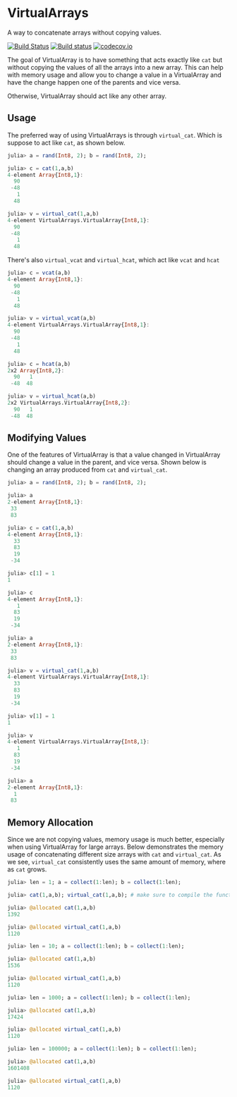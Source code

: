 # VirtualArrays

A way to concatenate arrays without copying values.

[![Build Status](https://travis-ci.org/invenia/VirtualArrays.jl.svg?branch=master)](https://travis-ci.org/invenia/VirtualArrays.jl) [![Build status](https://ci.appveyor.com/api/projects/status/9v6n6dh8i76o1p1d/branch/master?svg=true)](https://ci.appveyor.com/project/samuel-massinon-invenia/virtualarrays-jl/branch/master)
 [![codecov.io](https://codecov.io/github/invenia/VirtualArrays.jl/coverage.svg?branch=master)](https://codecov.io/github/invenia/VirtualArrays.jl?branch=master)

The goal of VirtualArray is to have something that acts exactly like `cat` but without copying the values of all the arrays into a new array. This can help with memory usage and allow you to change a value in a VirtualArray and have the change happen one of the parents and vice versa.

Otherwise, VirtualArray should act like any other array.

## Usage

The preferred way of using VirtualArrays is through `virtual_cat`. Which is suppose to act like `cat`, as shown below.

```julia
julia> a = rand(Int8, 2); b = rand(Int8, 2);

julia> c = cat(1,a,b)
4-element Array{Int8,1}:
  90
 -48
   1
  48

julia> v = virtual_cat(1,a,b)
4-element VirtualArrays.VirtualArray{Int8,1}:
  90
 -48
   1
  48
```

There's also `virtual_vcat` and `virtual_hcat`, which act like `vcat` and `hcat`

```julia
julia> c = vcat(a,b)
4-element Array{Int8,1}:
  90
 -48
   1
  48

julia> v = virtual_vcat(a,b)
4-element VirtualArrays.VirtualArray{Int8,1}:
  90
 -48
   1
  48

julia> c = hcat(a,b)
2x2 Array{Int8,2}:
  90   1
 -48  48

julia> v = virtual_hcat(a,b)
2x2 VirtualArrays.VirtualArray{Int8,2}:
  90   1
 -48  48
```

## Modifying Values

One of the features of VirtualArray is that a value changed in VirtualArray should change a value in the parent, and vice versa. Shown below is changing an array produced from `cat` and `virtual_cat`.

```julia
julia> a = rand(Int8, 2); b = rand(Int8, 2);

julia> a
2-element Array{Int8,1}:
 33
 83

julia> c = cat(1,a,b)
4-element Array{Int8,1}:
  33
  83
  19
 -34

julia> c[1] = 1
1

julia> c
4-element Array{Int8,1}:
   1
  83
  19
 -34

julia> a
2-element Array{Int8,1}:
 33
 83

julia> v = virtual_cat(1,a,b)
4-element VirtualArrays.VirtualArray{Int8,1}:
  33
  83
  19
 -34

julia> v[1] = 1
1

julia> v
4-element VirtualArrays.VirtualArray{Int8,1}:
   1
  83
  19
 -34

julia> a
2-element Array{Int8,1}:
  1
 83
```

## Memory Allocation

Since we are not copying values, memory usage is much better, especially when using VirtualArray for large arrays. Below demonstrates the memory usage of concatenating different size arrays with `cat` and `virtual_cat`. As we see, `virtual_cat` consistently uses the same amount of memory, where as `cat` grows.

```julia
julia> len = 1; a = collect(1:len); b = collect(1:len);

julia> cat(1,a,b); virtual_cat(1,a,b); # make sure to compile the function

julia> @allocated cat(1,a,b)
1392

julia> @allocated virtual_cat(1,a,b)
1120

julia> len = 10; a = collect(1:len); b = collect(1:len);

julia> @allocated cat(1,a,b)
1536

julia> @allocated virtual_cat(1,a,b)
1120

julia> len = 1000; a = collect(1:len); b = collect(1:len);

julia> @allocated cat(1,a,b)
17424

julia> @allocated virtual_cat(1,a,b)
1120

julia> len = 100000; a = collect(1:len); b = collect(1:len);

julia> @allocated cat(1,a,b)
1601408

julia> @allocated virtual_cat(1,a,b)
1120
```
